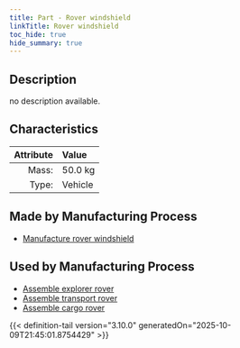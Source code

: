 ```yaml
---
title: Part - Rover windshield
linkTitle: Rover windshield
toc_hide: true
hide_summary: true
---
```

<!-- This is generated by the MarsSim HelpGenertor, do not edit. -->

## Description
no description available.

## Characteristics

| Attribute      | Value |
|--------:|:------|
|Mass:|50.0 kg|
|Type:|Vehicle|

## Made by Manufacturing Process

- [Manufacture rover windshield](/docs/definitions/process/manufacture-rover-windshield)

## Used by Manufacturing Process

- [Assemble explorer rover](/docs/definitions/process/assemble-explorer-rover)
- [Assemble transport rover](/docs/definitions/process/assemble-transport-rover)
- [Assemble cargo rover](/docs/definitions/process/assemble-cargo-rover)



{{< definition-tail version="3.10.0" generatedOn="2025-10-09T21:45:01.8754429" >}}



